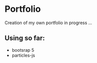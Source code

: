 # Portfolio

Creation of my own portfolio in progress ...

## Using so far: 
- bootsrap 5
- particles-js